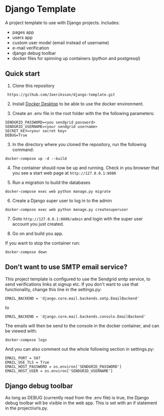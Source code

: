 # Django Template

A project template to use with Django projects. Includes:

- pages app
- users app
- custom user model (email instead of username)
- e-mail verification
- django debug toolbar
- docker files for spinning up containers (python and postgresql)

## Quick start

1. Clone this repository

` https://github.com/Joeriksson/django-template.git`

2. Install [Docker Desktop](https://www.docker.com/products/docker-desktop) to be able to use the docker environment.

3. Create an .env file in the root folder with the the following parameters:

```ENVIRONMENT='development'
SENDGRID_PASSWORD=<you sendgrid password>
SENDGRID_USERNAME=<your sendgrid username>
SECRET_KEY=<your secret key>
DEBUG=True
```

3. In the directory where you cloned the repository, run the following command:

`docker-compose up -d --build`

4. The container should now be up and running. Check in you browser that you see a start web page at `http://127.0.0.1:8080`

5. Run a migration to build the databases

`docker-compose exec web python manage.py migrate`

6. Create a Django super user to log in to the admin

`docker-compose exec web python manage.py createsuperuser`

7. Goto `http://127.0.0.1:8080/admin` and login with the super user account you just created.

8. Go on and build you app.

If you want to stop the container run:

`docker-compose down`

## Don't want to use SMTP email service?

This project template is configured to use the Sendgrid smtp service, to send verifications links at signup etc.
If you don't want to use that functionality, change this line in the settings.py:

`EMAIL_BACKEND = 'django.core.mail.backends.smtp.EmailBackend'`

to

`EMAIL_BACKEND = 'django.core.mail.backends.console.EmailBackend'`

The emails will then be send to the console in the docker container, and can be viewed with:

`docker-compose logs`

And you can also comment out the whole following section in settings.py:

```EMAIL_HOST = 'smtp.sendgrid.net'
EMAIL_PORT = 587
EMAIL_USE_TLS = True
EMAIL_HOST_PASSWORD = os.environ['SENDGRID_PASSWORD']
EMAIL_HOST_USER = os.environ['SENDGRID_USERNAME']
```

## Django debug toolbar

As long as DEBUG (currently read from the .env file) is true, the Django debug toolbar will be visible in the web app. This is set with an if statement in the project/urls.py.